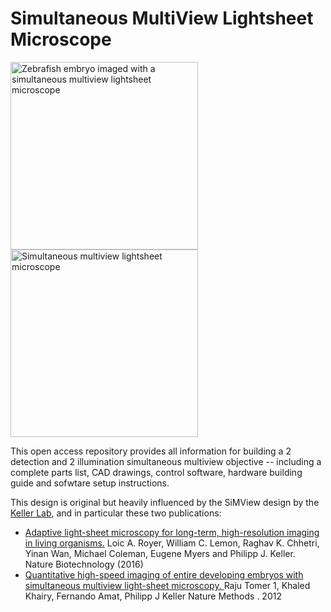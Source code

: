# Simultaneous MultiView Lightsheet Microscope #

<img width="300" alt="Zebrafish embryo imaged with a simultaneous multiview lightsheet microscope" src="https://user-images.githubusercontent.com/1870994/200694511-778bb4c6-633c-483f-8e78-47ba3fc8b425.png"> <img width="300" alt="Simultaneous multiview lightsheet microscope" src="https://user-images.githubusercontent.com/1870994/200697163-249cf883-636f-4fff-bc5c-066486317ff5.PNG">

This open access repository provides all information for building a 2 detection and 2 illumination simultaneous multiview objective -- including a complete parts list, CAD drawings, control software, hardware building guide and sofwtare setup instructions.

This design is original but heavily influenced by the SiMView design by the [Keller Lab](https://www.janelia.org/lab/keller-lab), and in particular these two publications: 
- [Adaptive light-sheet microscopy for long-term, high-resolution imaging in living organisms.](https://doi.org/10.1038/nbt.3708) Loic A. Royer, William C. Lemon, Raghav K. Chhetri, Yinan Wan, Michael Coleman, Eugene Myers and Philipp J. Keller. Nature Biotechnology (2016)
- [Quantitative high-speed imaging of entire developing embryos with simultaneous multiview light-sheet microscopy. ](https://doi.org/10.1038/nmeth.2062) Raju Tomer 1, Khaled Khairy, Fernando Amat, Philipp J Keller Nature Methods
. 2012 


